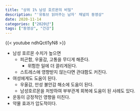 ```yaml
---
title: "상위 1% 남성 호르몬의 비밀"
description: "'유튜브 읽어주는 남자' 채널의 동영상"
date: 2020-11-14
categories: ["2020년"]
tags: ["동영상", "건강"]
---
```


{{< youtube ndhQctl1yN8 >}}

- 남성 호르몬 수치가 높으면 
    - 피곤함, 우울감, 고통을 무디게 해준다.
        - 위험한 일에 더 끌리게된다.
    - 스트레스애 영향받지 않는다면 관대함도 커진다. 
- 여성에게도 도움이 된다.
    - 우울감, 만성 불안감 해소에 도움이 된다.
    - 남성호르몬을 처방하여 부부관계 회복에 도움이 된 사례도 있다. 
- 운동이 긍정적인 영향을 미친다. 
- 약물 효과가 압도적이다.
